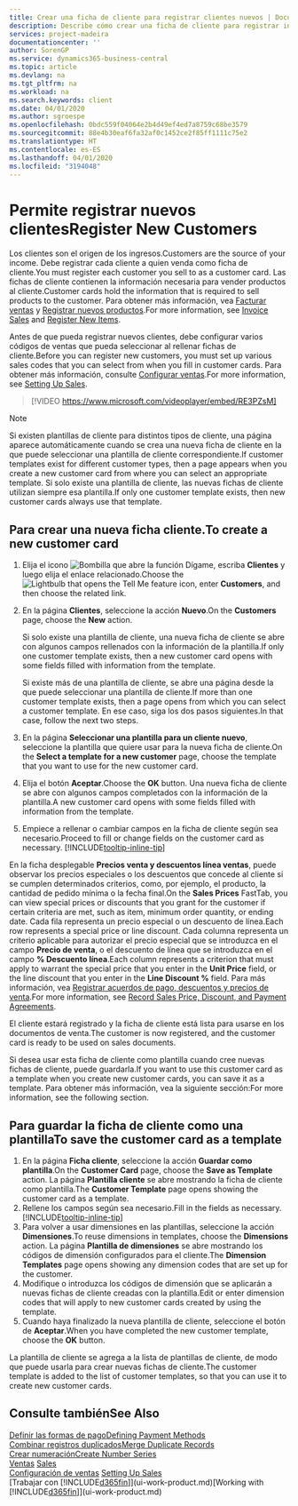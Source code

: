 ```yaml
---
title: Crear una ficha de cliente para registrar clientes nuevos | Documentos de Microsoft
description: Describe cómo crear una ficha de cliente para registrar información acerca de cada cliente nuevo o existente a los que venda productos.
services: project-madeira
documentationcenter: ''
author: SorenGP
ms.service: dynamics365-business-central
ms.topic: article
ms.devlang: na
ms.tgt_pltfrm: na
ms.workload: na
ms.search.keywords: client
ms.date: 04/01/2020
ms.author: sgroespe
ms.openlocfilehash: 0bdc559f04064e2b4d49ef4ed7a8759c68be3579
ms.sourcegitcommit: 88e4b30eaf6fa32af0c1452ce2f85ff1111c75e2
ms.translationtype: HT
ms.contentlocale: es-ES
ms.lasthandoff: 04/01/2020
ms.locfileid: "3194048"
---
```

# <a name="register-new-customers"></a><span data-ttu-id="31a09-103">Permite registrar nuevos clientes</span><span class="sxs-lookup"><span data-stu-id="31a09-103">Register New Customers</span></span>
<span data-ttu-id="31a09-104">Los clientes son el origen de los ingresos.</span><span class="sxs-lookup"><span data-stu-id="31a09-104">Customers are the source of your income.</span></span> <span data-ttu-id="31a09-105">Debe registrar cada cliente a quien venda como ficha de cliente.</span><span class="sxs-lookup"><span data-stu-id="31a09-105">You must register each customer you sell to as a customer card.</span></span> <span data-ttu-id="31a09-106">Las fichas de cliente contienen la información necesaria para vender productos al cliente.</span><span class="sxs-lookup"><span data-stu-id="31a09-106">Customer cards hold the information that is required to sell products to the customer.</span></span> <span data-ttu-id="31a09-107">Para obtener más información, vea [Facturar ventas](sales-how-invoice-sales.md) y [Registrar nuevos productos](inventory-how-register-new-items.md).</span><span class="sxs-lookup"><span data-stu-id="31a09-107">For more information, see [Invoice Sales](sales-how-invoice-sales.md) and [Register New Items](inventory-how-register-new-items.md).</span></span>  

<span data-ttu-id="31a09-108">Antes de que pueda registrar nuevos clientes, debe configurar varios códigos de ventas que pueda seleccionar al rellenar fichas de cliente.</span><span class="sxs-lookup"><span data-stu-id="31a09-108">Before you can register new customers, you must set up various sales codes that you can select from when you fill in customer cards.</span></span> <span data-ttu-id="31a09-109">Para obtener más información, consulte [Configurar ventas](sales-setup-sales.md).</span><span class="sxs-lookup"><span data-stu-id="31a09-109">For more information, see [Setting Up Sales](sales-setup-sales.md).</span></span>

> [!VIDEO https://www.microsoft.com/videoplayer/embed/RE3PZsM]

> [!NOTE]  
> <span data-ttu-id="31a09-110">Si existen plantillas de cliente para distintos tipos de cliente, una página aparece automáticamente cuando se crea una nueva ficha de cliente en la que puede seleccionar una plantilla de cliente correspondiente.</span><span class="sxs-lookup"><span data-stu-id="31a09-110">If customer templates exist for different customer types, then a page appears when you create a new customer card from where you can select an appropriate template.</span></span> <span data-ttu-id="31a09-111">Si solo existe una plantilla de cliente, las nuevas fichas de cliente utilizan siempre esa plantilla.</span><span class="sxs-lookup"><span data-stu-id="31a09-111">If only one customer template exists, then new customer cards always use that template.</span></span>  

## <a name="to-create-a-new-customer-card"></a><span data-ttu-id="31a09-112">Para crear una nueva ficha cliente.</span><span class="sxs-lookup"><span data-stu-id="31a09-112">To create a new customer card</span></span>
1. <span data-ttu-id="31a09-113">Elija el icono ![Bombilla que abre la función Dígame](media/ui-search/search_small.png "Dígame qué desea hacer"), escriba **Clientes** y luego elija el enlace relacionado.</span><span class="sxs-lookup"><span data-stu-id="31a09-113">Choose the ![Lightbulb that opens the Tell Me feature](media/ui-search/search_small.png "Tell me what you want to do") icon, enter **Customers**, and then choose the related link.</span></span>  
2. <span data-ttu-id="31a09-114">En la página **Clientes**, seleccione la acción **Nuevo**.</span><span class="sxs-lookup"><span data-stu-id="31a09-114">On the **Customers** page, choose the **New** action.</span></span>

    <span data-ttu-id="31a09-115">Si solo existe una plantilla de cliente, una nueva ficha de cliente se abre con algunos campos rellenados con la información de la plantilla.</span><span class="sxs-lookup"><span data-stu-id="31a09-115">If only one customer template exists, then a new customer card opens with some fields filled with information from the template.</span></span>

    <span data-ttu-id="31a09-116">Si existe más de una plantilla de cliente, se abre una página desde la que puede seleccionar una plantilla de cliente.</span><span class="sxs-lookup"><span data-stu-id="31a09-116">If more than one customer template exists, then a page opens from which you can select a customer template.</span></span> <span data-ttu-id="31a09-117">En ese caso, siga los dos pasos siguientes.</span><span class="sxs-lookup"><span data-stu-id="31a09-117">In that case, follow the next two steps.</span></span>
3. <span data-ttu-id="31a09-118">En la página **Seleccionar una plantilla para un cliente nuevo**, seleccione la plantilla que quiere usar para la nueva ficha de cliente.</span><span class="sxs-lookup"><span data-stu-id="31a09-118">On the **Select a template for a new customer** page, choose the template that you want to use for the new customer card.</span></span>
4. <span data-ttu-id="31a09-119">Elija el botón **Aceptar**.</span><span class="sxs-lookup"><span data-stu-id="31a09-119">Choose the **OK** button.</span></span> <span data-ttu-id="31a09-120">Una nueva ficha de cliente se abre con algunos campos completados con la información de la plantilla.</span><span class="sxs-lookup"><span data-stu-id="31a09-120">A new customer card opens with some fields filled with information from the template.</span></span>  
5. <span data-ttu-id="31a09-121">Empiece a rellenar o cambiar campos en la ficha de cliente según sea necesario.</span><span class="sxs-lookup"><span data-stu-id="31a09-121">Proceed to fill or change fields on the customer card as necessary.</span></span> [!INCLUDE[tooltip-inline-tip](includes/tooltip-inline-tip_md.md)]

<span data-ttu-id="31a09-122">En la ficha desplegable **Precios venta y descuentos línea ventas**, puede observar los precios especiales o los descuentos que concede al cliente si se cumplen determinados criterios, como, por ejemplo, el producto, la cantidad de pedido mínima o la fecha final.</span><span class="sxs-lookup"><span data-stu-id="31a09-122">On the **Sales Prices** FastTab, you can view special prices or discounts that you grant for the customer if certain criteria are met, such as item, minimum order quantity, or ending date.</span></span> <span data-ttu-id="31a09-123">Cada fila representa un precio especial o un descuento de línea.</span><span class="sxs-lookup"><span data-stu-id="31a09-123">Each row represents a special price or line discount.</span></span> <span data-ttu-id="31a09-124">Cada columna representa un criterio aplicable para autorizar el precio especial que se introduzca en el campo **Precio de venta**, o el descuento de línea que se introduzca en el campo **% Descuento línea**.</span><span class="sxs-lookup"><span data-stu-id="31a09-124">Each column represents a criterion that must apply to warrant the special price that you enter in the **Unit Price** field, or the line discount that you enter in the **Line Discount %** field.</span></span> <span data-ttu-id="31a09-125">Para más información, vea [Registrar acuerdos de pago, descuentos y precios de venta](sales-how-record-sales-price-discount-payment-agreements.md).</span><span class="sxs-lookup"><span data-stu-id="31a09-125">For more information, see [Record Sales Price, Discount, and Payment Agreements](sales-how-record-sales-price-discount-payment-agreements.md).</span></span>

<span data-ttu-id="31a09-126">El cliente estará registrado y la ficha de cliente está lista para usarse en los documentos de venta.</span><span class="sxs-lookup"><span data-stu-id="31a09-126">The customer is now registered, and the customer card is ready to be used on sales documents.</span></span>

<span data-ttu-id="31a09-127">Si desea usar esta ficha de cliente como plantilla cuando cree nuevas fichas de cliente, puede guardarla.</span><span class="sxs-lookup"><span data-stu-id="31a09-127">If you want to use this customer card as a template when you create new customer cards, you can save it as a template.</span></span> <span data-ttu-id="31a09-128">Para obtener más información, vea la siguiente sección:</span><span class="sxs-lookup"><span data-stu-id="31a09-128">For more information, see the following section.</span></span>

## <a name="to-save-the-customer-card-as-a-template"></a><span data-ttu-id="31a09-129">Para guardar la ficha de cliente como una plantilla</span><span class="sxs-lookup"><span data-stu-id="31a09-129">To save the customer card as a template</span></span>
1. <span data-ttu-id="31a09-130">En la página **Ficha cliente**, seleccione la acción **Guardar como plantilla**.</span><span class="sxs-lookup"><span data-stu-id="31a09-130">On the **Customer Card** page, choose the **Save as Template** action.</span></span> <span data-ttu-id="31a09-131">La página **Plantilla cliente** se abre mostrando la ficha de cliente como plantilla.</span><span class="sxs-lookup"><span data-stu-id="31a09-131">The **Customer Template** page opens showing the customer card as a template.</span></span>
2. <span data-ttu-id="31a09-132">Rellene los campos según sea necesario.</span><span class="sxs-lookup"><span data-stu-id="31a09-132">Fill in the fields as necessary.</span></span> [!INCLUDE[tooltip-inline-tip](includes/tooltip-inline-tip_md.md)]
3. <span data-ttu-id="31a09-133">Para volver a usar dimensiones en las plantillas, seleccione la acción **Dimensiones**.</span><span class="sxs-lookup"><span data-stu-id="31a09-133">To reuse dimensions in templates, choose the **Dimensions** action.</span></span> <span data-ttu-id="31a09-134">La página **Plantilla de dimensiones** se abre mostrando los códigos de dimensión configurados para el cliente.</span><span class="sxs-lookup"><span data-stu-id="31a09-134">The **Dimension Templates** page opens showing any dimension codes that are set up for the customer.</span></span>
4. <span data-ttu-id="31a09-135">Modifique o introduzca los códigos de dimensión que se aplicarán a nuevas fichas de cliente creadas con la plantilla.</span><span class="sxs-lookup"><span data-stu-id="31a09-135">Edit or enter dimension codes that will apply to new customer cards created by using the template.</span></span>  
5. <span data-ttu-id="31a09-136">Cuando haya finalizado la nueva plantilla de cliente, seleccione el botón de **Aceptar**.</span><span class="sxs-lookup"><span data-stu-id="31a09-136">When you have completed the new customer template, choose the **OK** button.</span></span>

<span data-ttu-id="31a09-137">La plantilla de cliente se agrega a la lista de plantillas de cliente, de modo que puede usarla para crear nuevas fichas de cliente.</span><span class="sxs-lookup"><span data-stu-id="31a09-137">The customer template is added to the list of customer templates, so that you can use it to create new customer cards.</span></span>

## <a name="see-also"></a><span data-ttu-id="31a09-138">Consulte también</span><span class="sxs-lookup"><span data-stu-id="31a09-138">See Also</span></span>
[<span data-ttu-id="31a09-139">Definir las formas de pago</span><span class="sxs-lookup"><span data-stu-id="31a09-139">Defining Payment Methods</span></span>](finance-payment-methods.md)  
[<span data-ttu-id="31a09-140">Combinar registros duplicados</span><span class="sxs-lookup"><span data-stu-id="31a09-140">Merge Duplicate Records</span></span>](sales-how-merge-duplicate-records.md)  
[<span data-ttu-id="31a09-141">Crear numeración</span><span class="sxs-lookup"><span data-stu-id="31a09-141">Create Number Series</span></span>](ui-create-number-series.md)  
<span data-ttu-id="31a09-142">[Ventas](sales-manage-sales.md)  </span><span class="sxs-lookup"><span data-stu-id="31a09-142">[Sales](sales-manage-sales.md)  </span></span>  
<span data-ttu-id="31a09-143">[Configuración de ventas](sales-setup-sales.md)  </span><span class="sxs-lookup"><span data-stu-id="31a09-143">[Setting Up Sales](sales-setup-sales.md)  </span></span>  
<span data-ttu-id="31a09-144">[Trabajar con [!INCLUDE[d365fin](includes/d365fin_md.md)]](ui-work-product.md)</span><span class="sxs-lookup"><span data-stu-id="31a09-144">[Working with [!INCLUDE[d365fin](includes/d365fin_md.md)]](ui-work-product.md)</span></span>
